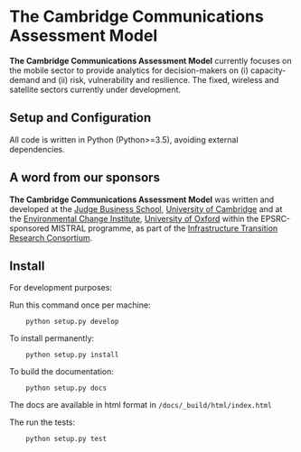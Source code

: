 # The Cambridge Communications Assessment Model

**The Cambridge Communications Assessment Model** currently focuses on 
the mobile sector to provide analytics for 
decision-makers on (i) capacity-demand and (ii) risk, vulnerability 
and resilience. The fixed, wireless and satellite sectors currently under development. 

## Setup and Configuration

All code is written in Python (Python>=3.5), avoiding external dependencies.

## A word from our sponsors

**The Cambridge Communications Assessment Model** was written and 
developed at the [Judge Business School](http://www.jbs.cam.ac.uk/home/), 
[University of Cambridge](http://www.cam.ac.uk/) and at the [Environmental Change Institute](http://www.eci.ox.ac.uk/), 
[University of Oxford](https://www.ox.ac.uk/) within the EPSRC-sponsored MISTRAL programme, 
as part of the [Infrastructure Transition Research Consortium](http://www.itrc.org.uk/).

## Install

For development purposes:

Run this command once per machine:

        python setup.py develop

To install permanently:

        python setup.py install

To build the documentation:

        python setup.py docs

The docs are available in html format in `/docs/_build/html/index.html`

The run the tests:

        python setup.py test
